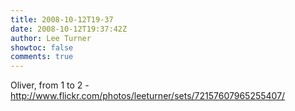 ```yaml
---
title: 2008-10-12T19-37
date: 2008-10-12T19:37:42Z
author: Lee Turner
showtoc: false
comments: true
---
```


Oliver, from 1 to 2 - http://www.flickr.com/photos/leeturner/sets/72157607965255407/

